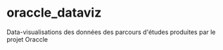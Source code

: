 # oraccle_dataviz

Data-visualisations des données des parcours d'études produites par le projet Oraccle